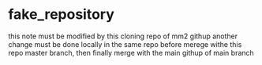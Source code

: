 # fake_repository

this note must be modified by this cloning repo of mm2 githup 
another change must be done locally in the same repo before merege withe this repo master branch, then finally merge with the 
main githup of main branch 
